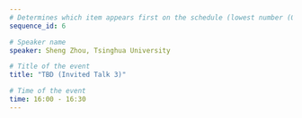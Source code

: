 ```yaml
---
# Determines which item appears first on the schedule (lowest number (0) appears first)
sequence_id: 6

# Speaker name
speaker: Sheng Zhou, Tsinghua University

# Title of the event
title: "TBD (Invited Talk 3)"

# Time of the event
time: 16:00 - 16:30
---
```

